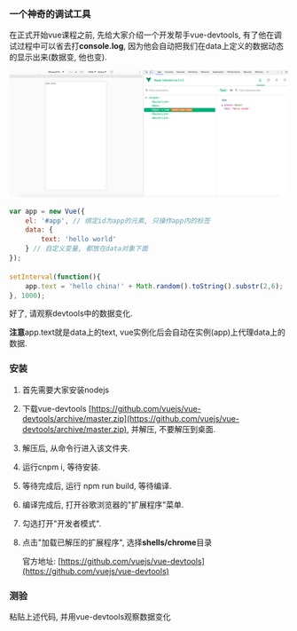 ### 一个神奇的调试工具

在正式开始vue课程之前, 先给大家介绍一个开发帮手vue-devtools, 有了他在调试过程中可以省去打**console.log**, 因为他会自动把我们在data上定义的数据动态的显示出来\(数据变, 他也变\).

![](/assets/vue-devtools.png)

```js
var app = new Vue({
    el: '#app', // 绑定id为app的元素, 只操作app内的标签
    data: {
        text: 'hello world'
    } // 自定义变量, 都放在data对象下面
});

setInterval(function(){
    app.text = 'hello china!' + Math.random().toString().substr(2,6);
}, 1000);
```

好了, 请观察devtools中的数据变化.

**注意**app.text就是data上的text, vue实例化后会自动在实例\(app\)上代理data上的数据.

### 安装

1. 首先需要大家安装nodejs
2. 下载vue-devtools [https://github.com/vuejs/vue-devtools/archive/master.zip](https://github.com/vuejs/vue-devtools/archive/master.zip), 并解压, 不要解压到桌面.
3. 解压后, 从命令行进入该文件夹.
4. 运行cnpm i, 等待安装.
5. 等待完成后, 运行 npm run build, 等待编译.
6. 编译完成后, 打开谷歌浏览器的"扩展程序"菜单.
7. 勾选打开"开发者模式".
8. 点击"加载已解压的扩展程序", 选择**shells/chrome**目录

   官方地址: [https://github.com/vuejs/vue-devtools](https://github.com/vuejs/vue-devtools)

### 测验

粘贴上述代码, 并用vue-devtools观察数据变化

